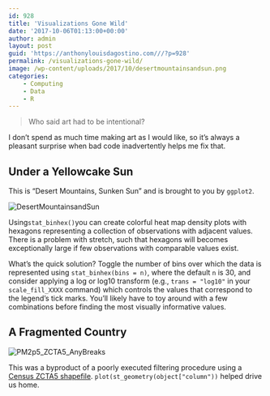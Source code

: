 ```yaml
---
id: 928
title: 'Visualizations Gone Wild'
date: '2017-10-06T01:13:00+00:00'
author: admin
layout: post
guid: 'https://anthonylouisdagostino.com///?p=928'
permalink: /visualizations-gone-wild/
image: /wp-content/uploads/2017/10/desertmountainsandsun.png
categories:
    - Computing
    - Data
    - R
---
```


> Who said art had to be intentional?

I don’t spend as much time making art as I would like, so it’s always a pleasant surprise when bad code inadvertently helps me fix that.

## Under a Yellowcake Sun

This is “Desert Mountains, Sunken Sun” and is brought to you by `ggplot2`.

![DesertMountainsandSun](https://i0.wp.com/anthonylouisdagostino.com///wp-content/uploads/2017/10/desertmountainsandsun.png?resize=487%2C421&ssl=1)

Using`stat_binhex()`you can create colorful heat map density plots with hexagons representing a collection of observations with adjacent values. There is a problem with stretch, such that hexagons will becomes exceptionally large if few observations with comparable values exist.

What’s the quick solution? Toggle the number of bins over which the data is represented using `stat_binhex(bins = n)`, where the default `n` is 30, and consider applying a log or log10 transform (e.g., `trans = "log10"` in your `scale_fill_XXXX` command) which controls the values that correspond to the legend’s tick marks. You’ll likely have to toy around with a few combinations before finding the most visually informative values.

## A Fragmented Country

![PM2p5_ZCTA5_AnyBreaks](https://i0.wp.com/anthonylouisdagostino.com///wp-content/uploads/2018/07/pm2p5_zcta5_anybreaks-e1531162151710.png?resize=712%2C448&ssl=1)

This was a byproduct of a poorly executed filtering procedure using a [Census ZCTA5 shapefile](https://www.census.gov/geo/maps-data/data/cbf/cbf_zcta.html). `plot(st_geometry(object["column"))` helped drive us home.